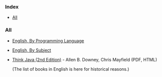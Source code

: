 ### Index

* [All](#all)


### All

* [English, By Programming Language](free-programming-books-langs.md)
* [English, By Subject](free-programming-books-subjects.md)
* [Think Java (2nd Edition)](https://greenteapress.com/wp/think-java-2e/) - Allen B. Downey, Chris Mayfield (PDF, HTML)

  (The list of books in English is here for historical reasons.)
